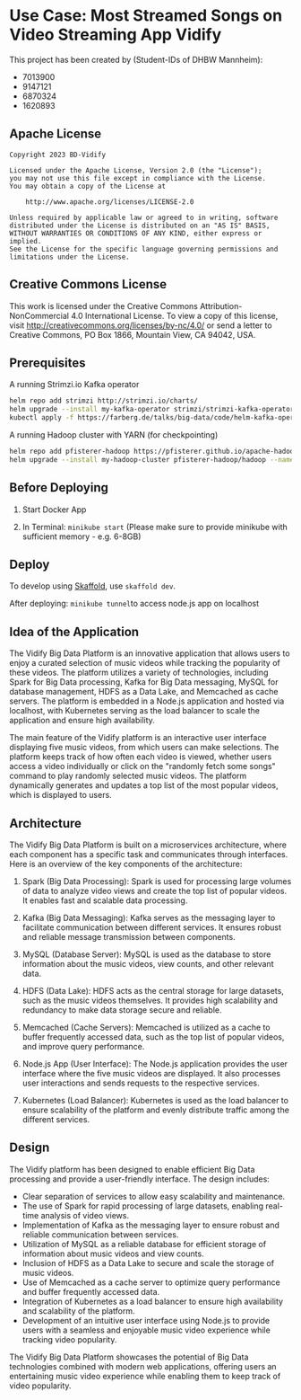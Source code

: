 # Use Case: Most Streamed Songs on Video Streaming App Vidify

This project has been created by (Student-IDs of DHBW Mannheim):

- 7013900
- 9147121
- 6870324
- 1620893

## Apache License
```
Copyright 2023 BD-Vidify

Licensed under the Apache License, Version 2.0 (the "License");
you may not use this file except in compliance with the License.
You may obtain a copy of the License at

    http://www.apache.org/licenses/LICENSE-2.0

Unless required by applicable law or agreed to in writing, software
distributed under the License is distributed on an "AS IS" BASIS,
WITHOUT WARRANTIES OR CONDITIONS OF ANY KIND, either express or implied.
See the License for the specific language governing permissions and
limitations under the License.

```

## Creative Commons License

This work is licensed under the Creative Commons Attribution-NonCommercial 4.0 International License. To view a copy of this license, visit http://creativecommons.org/licenses/by-nc/4.0/ or send a letter to Creative Commons, PO Box 1866, Mountain View, CA 94042, USA.


## Prerequisites

A running Strimzi.io Kafka operator

```bash
helm repo add strimzi http://strimzi.io/charts/
helm upgrade --install my-kafka-operator strimzi/strimzi-kafka-operator
kubectl apply -f https://farberg.de/talks/big-data/code/helm-kafka-operator/kafka-cluster-def.yaml
```

A running Hadoop cluster with YARN (for checkpointing)

```bash
helm repo add pfisterer-hadoop https://pfisterer.github.io/apache-hadoop-helm/
helm upgrade --install my-hadoop-cluster pfisterer-hadoop/hadoop --namespace=default --set hdfs.dataNode.replicas=1 --set yarn.nodeManager.replicas=1 --set hdfs.webhdfs.enabled=true
```

## Before Deploying

1. Start Docker App

2. In Terminal: `minikube start` (Please make sure to provide minikube with sufficient memory - e.g. 6-8GB)

## Deploy

To develop using [Skaffold](https://skaffold.dev/), use `skaffold dev`.

After deploying: `minikube tunnel`to access node.js app on localhost

## Idea of the Application

The Vidify Big Data Platform is an innovative application that allows users to enjoy a curated selection of music videos while tracking the popularity of these videos. The platform utilizes a variety of technologies, including Spark for Big Data processing, Kafka for Big Data messaging, MySQL for database management, HDFS as a Data Lake, and Memcached as cache servers. The platform is embedded in a Node.js application and hosted via localhost, with Kubernetes serving as the load balancer to scale the application and ensure high availability.

The main feature of the Vidify platform is an interactive user interface displaying five music videos, from which users can make selections. The platform keeps track of how often each video is viewed, whether users access a video individually or click on the "randomly fetch some songs" command to play randomly selected music videos. The platform dynamically generates and updates a top list of the most popular videos, which is displayed to users.

## Architecture

The Vidify Big Data Platform is built on a microservices architecture, where each component has a specific task and communicates through interfaces. Here is an overview of the key components of the architecture:

1. Spark (Big Data Processing): Spark is used for processing large volumes of data to analyze video views and create the top list of popular videos. It enables fast and scalable data processing.

2. Kafka (Big Data Messaging): Kafka serves as the messaging layer to facilitate communication between different services. It ensures robust and reliable message transmission between components.

3. MySQL (Database Server): MySQL is used as the database to store information about the music videos, view counts, and other relevant data.

4. HDFS (Data Lake): HDFS acts as the central storage for large datasets, such as the music videos themselves. It provides high scalability and redundancy to make data storage secure and reliable.

5. Memcached (Cache Servers): Memcached is utilized as a cache to buffer frequently accessed data, such as the top list of popular videos, and improve query performance.

6. Node.js App (User Interface): The Node.js application provides the user interface where the five music videos are displayed. It also processes user interactions and sends requests to the respective services.

7. Kubernetes (Load Balancer): Kubernetes is used as the load balancer to ensure scalability of the platform and evenly distribute traffic among the different services.

## Design

The Vidify platform has been designed to enable efficient Big Data processing and provide a user-friendly interface. The design includes:

- Clear separation of services to allow easy scalability and maintenance.
- The use of Spark for rapid processing of large datasets, enabling real-time analysis of video views.
- Implementation of Kafka as the messaging layer to ensure robust and reliable communication between services.
- Utilization of MySQL as a reliable database for efficient storage of information about music videos and view counts.
- Inclusion of HDFS as a Data Lake to secure and scale the storage of music videos.
- Use of Memcached as a cache server to optimize query performance and buffer frequently accessed data.
- Integration of Kubernetes as a load balancer to ensure high availability and scalability of the platform.
- Development of an intuitive user interface using Node.js to provide users with a seamless and enjoyable music video experience while tracking video popularity.

The Vidify Big Data Platform showcases the potential of Big Data technologies combined with modern web applications, offering users an entertaining music video experience while enabling them to keep track of video popularity.
